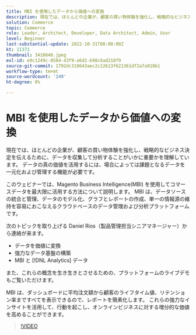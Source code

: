 ```yaml
---
title: MBI を使用したデータから価値への変換
description: 現在では、ほとんどの企業が、顧客の買い物体験を強化し、戦略的なビジネス決定を伝えるために、データを収集して分析することがいかに重要かを理解しています。 データの真の価値を活用するには、場合によっては課題となるデータを一元化および管理する機能が必要です。
solution: Commerce
topic: Commerce
role: Leader, Architect, Developer, Data Architect, Admin, User
level: Beginner
last-substantial-update: 2022-10-31T00:00:00Z
kt: 11371
thumbnail: 3410646.jpeg
exl-id: e9c1249c-8584-43f9-a6d2-b98c6ad218f9
source-git-commit: 1792dc318643aec2c12613f621361d72a7a918b1
workflow-type: tm+mt
source-wordcount: '249'
ht-degree: 0%

---
```


# MBI を使用したデータから価値への変換

現在では、ほとんどの企業が、顧客の買い物体験を強化し、戦略的なビジネス決定を伝えるために、データを収集して分析することがいかに重要かを理解しています。 データの真の価値を活用するには、場合によっては課題となるデータを一元化および管理する機能が必要です。

このウェビナーでは、Magento Business Intelligence(MBI) を使用してコマースデータを最大限に活用する方法について説明します。 MBI は、データソースの統合と管理、データのモデル化、グラフとレポートの作成、単一の情報源の維持を容易におこなえるクラウドベースのデータ管理および分析プラットフォームです。

次のトピックを取り上げる Daniel Rios（製品管理担当シニアマネージャー）から連絡が来ます。

* データを価値に変換
* 強力なデータ基盤の構築
* MBI と [!DNL Analytics] データ

また、これらの概念を生き生きとさせるための、プラットフォームのライブデモもご覧いただけます。

MBI は、ダッシュボードに平均注文額から顧客のライフタイム値、リテンション率まですべてを表示できるので、レポートを簡素化します。 これらの強力なインサイトを活用して、行動を起こし、オンラインビジネスに対する増分的な価値を高めることができます。

>[!VIDEO](https://video.tv.adobe.com/v/3410646/?quality=12&learn=on)
